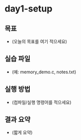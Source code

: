 # day1-setup

## 목표
- (오늘의 목표를 여기 적으세요)

## 실습 파일
- (예: memory_demo.c, notes.txt)

## 실행 방법
- (컴파일/실행 명령어를 적으세요)

## 결과 요약
- (짧게 요약)

